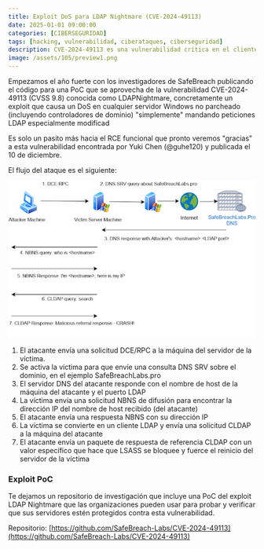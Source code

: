 ```yaml
---
title: Exploit DoS para LDAP Nightmare (CVE-2024-49113)
date: 2025-01-01 09:00:00 
categories: [CIBERSEGURIDAD]
tags: [hacking, vulnerabilidad, ciberataques, ciberseguridad]
description: CVE-2024-49113 es una vulnerabilidad crítica en el cliente LDAP de Windows que según Microsoft permite la ejecución remota de código.
image: /assets/105/preview1.png
---
```


Empezamos el año fuerte con los investigadores de SafeBreach publicando el código para una PoC que se aprovecha de la vulnerabilidad CVE-2024-49113 (CVSS 9.8) conocida como LDAPNightmare, concretamente un exploit que causa un DoS en cualquier servidor Windows no parcheado (incluyendo controladores de dominio) "simplemente" mandando peticiones LDAP especialmente modificad

Es solo un pasito más hacia el RCE funcional que pronto veremos "gracias" a esta vulnerabilidad encontrada por Yuki Chen (@guhe120) y publicada el 10 de diciembre.

El flujo del ataque es el siguiente:

![Imagen 00](/assets/105/105-01.jpg)

1. El atacante envía una solicitud DCE/RPC a la máquina del servidor de la víctima.
2. Se activa la víctima para que envíe una consulta DNS SRV sobre el dominio, en el ejemplo SafeBreachLabs.pro
3. El servidor DNS del atacante responde con el nombre de host de la máquina del atacante y el puerto LDAP
4. La víctima envía una solicitud NBNS de difusión para encontrar la dirección IP del nombre de host recibido (del atacante)
5. El atacante envía una respuesta NBNS con su dirección IP
6. La víctima se convierte en un cliente LDAP y envía una solicitud CLDAP a la máquina del atacante
7. El atacante envía un paquete de respuesta de referencia CLDAP con un valor específico que hace que LSASS se bloquee y fuerce el reinicio del servidor de la víctima

### Exploit PoC

Te dejamos un repositorio de investigación que incluye una PoC del exploit LDAP Nightmare que las organizaciones pueden usar para probar y verificar que sus servidores estén protegidos contra esta vulnerabilidad.

Repositorio: [https://github.com/SafeBreach-Labs/CVE-2024-49113](https://github.com/SafeBreach-Labs/CVE-2024-49113)
